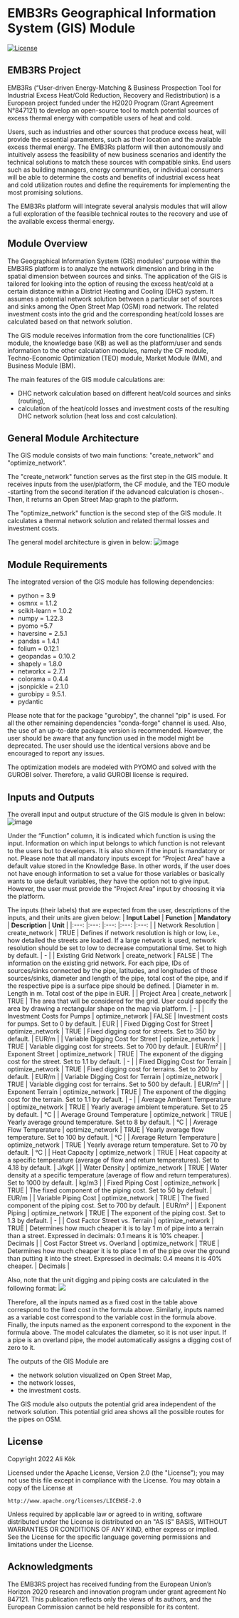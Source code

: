 # EMB3Rs Geographical Information System (GIS) Module
[![License](https://img.shields.io/badge/License-Apache_2.0-blue.svg)](https://opensource.org/licenses/Apache-2.0)
## EMB3RS Project
EMB3Rs (“User-driven Energy-Matching & Business Prospection Tool for Industrial Excess Heat/Cold Reduction, Recovery and Redistribution) is a European project funded under the H2020 Program (Grant Agreement N°847121) to develop an open-source tool to match potential sources of excess thermal energy with compatible users of heat and cold.

Users, such as industries and other sources that produce excess heat, will provide the essential parameters, such as their location and the available excess thermal energy. The EMB3Rs platform will then autonomously and intuitively assess the feasibility of new business scenarios and identify the technical solutions to match these sources with compatible sinks. End users such as building managers, energy communities, or individual consumers will be able to determine the costs and benefits of industrial excess heat and cold utilization routes and define the requirements for implementing the most promising solutions.

The EMB3Rs platform will integrate several analysis modules that will allow a full exploration of the feasible technical routes to the recovery and use of the available excess thermal energy.

## Module Overview
The Geographical Information System (GIS) modules' purpose within the EMB3RS platform is to analyze the network dimension and bring in the spatial dimension between sources and sinks. The application of the GIS is tailored for looking into the option of reusing the excess heat/cold at a certain distance within a District Heating and Cooling (DHC) system. It assumes a potential network solution between a particular set of sources and sinks among the Open Street Map (OSM) road network. The related investment costs into the grid and the corresponding heat/cold losses are calculated based on that network solution.

The GIS module receives information from the core functionalities (CF) module, the knowledge base (KB) as well as the platform/user and sends information to the other calculation modules, namely the CF module, Techno-Economic Optimization (TEO) module, Market Module (MM), and Business Module (BM).

The main features of the GIS module calculations are:
- DHC network calculation based on different heat/cold sources and sinks (routing),
- calculation of the heat/cold losses and investment costs of the resulting DHC network solution (heat loss and cost calculation).

## General Module Architecture
The GIS module consists of two main functions: "create_network" and "optimize_network".

The "create_network" function serves as the first step in the GIS module. It receives inputs from the user/platform, the CF module, and the TEO module -starting from the second iteration if the advanced calculation is chosen-. Then, it returns an Open Street Map graph to the platform.

The "optimize_network" function is the second step of the GIS module. It calculates a thermal network solution and related thermal losses and investment costs.

The general model architecture is given in below:
![image](https://user-images.githubusercontent.com/98012853/165799218-3486110b-2010-4b05-b859-74f4dacd6624.png)

## Module Requirements
The integrated version of the GIS module has following dependencies:
-	python = 3.9
-	osmnx = 1.1.2
-	scikit-learn = 1.0.2
-	numpy = 1.22.3
-	pyomo =5.7
-	haversine = 2.5.1
-	pandas = 1.4.1
-	folium = 0.12.1
-	geopandas = 0.10.2
-	shapely = 1.8.0
-	networkx = 2.7.1
-	colorama = 0.4.4
-	jsonpickle = 2.1.0
-	gurobipy = 9.5.1.
-	pydantic 

Please note that for the package "gurobipy", the channel "pip" is used. For all the other remaining dependencies "conda-forge" channel is used. Also, the use of an up-to-date package version is recommended. However, the user should be aware that any function used in the model might be deprecated. The user should use the identical versions above and be encouraged to report any issues.

The optimization models are modeled with PYOMO and solved with the GUROBI solver. Therefore, a valid GUROBI license is required.

## Inputs and Outputs
The overall input and output structure of the GIS module is given in below:
![image](https://user-images.githubusercontent.com/98012853/165799907-19c696ee-67e0-491d-a89e-9dfe957fc62c.png)

Under the “Function” column, it is indicated which function is using the input. Information on which input belongs to which function is not relevant to the users but to developers. It is also shown if the input is mandatory or not. Please note that all mandatory inputs except for “Project Area” have a default value stored in the Knowledge Base. In other words, if the user does not have enough information to set a value for those variables or basically wants to use default variables, they have the option not to give input. However, the user must provide the “Project Area” input by choosing it via the platform.

The inputs (their labels) that are expected from the user, descriptions of the inputs, and their units are given below:
| **Input Label** 	| **Function** 	| **Mandatory** 	| **Description** 	| **Unit** 	|
|:---:	|:---:	|:---:	|:---:	|:---:	|
| Network Resolution 	| create_network 	| TRUE 	| Defines if   network resolution is high or low, i.e., how detailed the streets are loaded.   If a large network is used, network resolution should be set to low to   decrease computational time. Set to high by default. 	| - 	|
| Existing Grid Network 	| create_network 	| FALSE 	| The information   on the existing grid network. For each pipe, IDs of sources/sinks connected   by the pipe, latitudes, and longitudes of those sources/sinks, diameter and   length of the pipe, total cost of the pipe, and if the respective pipe is a   surface pipe should be defined. 	| Diameter in m.   Length in m.  Total cost of the pipe in   EUR. 	|
| Project Area 	| create_network 	| TRUE 	| The area that   will be considered for the grid. User could specify the area by drawing a   rectangular shape on the map via platform. 	| - 	|
| Investment Costs for Pumps 	| optimize_network 	| FALSE 	| Investment   costs for pumps. Set to 0 by default. 	| EUR 	|
| Fixed Digging Cost for Street 	| optimize_network 	| TRUE 	| Fixed digging   cost for streets. Set to 350 by default. 	| EUR/m 	|
| Variable Digging Cost for Street 	| optimize_network 	| TRUE 	| Variable   digging cost for streets. Set to 700 by default. 	| EUR/m² 	|
| Exponent Street 	| optimize_network 	| TRUE 	| The exponent of   the digging cost for the street. Set to 1.1 by default. 	| - 	|
| Fixed Digging Cost for Terrain 	| optimize_network 	| TRUE 	| Fixed digging   cost for terrains. Set to 200 by default. 	| EUR/m 	|
| Variable Digging Cost for Terrain 	| optimize_network 	| TRUE 	| Variable   digging cost for terrains. Set to 500 by default. 	| EUR/m² 	|
| Exponent Terrain 	| optimize_network 	| TRUE 	| The exponent of   the digging cost for the terrain. Set to 1.1 by default. 	| - 	|
| Average Ambient Temperature 	| optimize_network 	| TRUE 	| Yearly average   ambient temperature. Set to 25 by default. 	| °C 	|
| Average Ground Temperature 	| optimize_network 	| TRUE 	| Yearly average   ground temperature. Set to 8 by default. 	| °C 	|
| Average Flow Temperature 	| optimize_network 	| TRUE 	| Yearly average   flow temperature. Set to 100 by default. 	| °C 	|
| Average Return Temperature 	| optimize_network 	| TRUE 	| Yearly average   return temperature. Set to 70 by default. 	| °C 	|
| Heat Capacity 	| optimize_network 	| TRUE 	| Heat capacity   at a specific temperature (average of flow and return temperatures). Set to   4.18 by default. 	| J/kgK 	|
| Water Density 	| optimize_network 	| TRUE 	| Water density   at a specific temperature (average of flow and return temperatures). Set to   1000 by default. 	| kg/m3 	|
| Fixed Piping Cost 	| optimize_network 	| TRUE 	| The fixed   component of the piping cost. Set to 50 by default. 	| EUR/m 	|
| Variable Piping Cost 	| optimize_network 	| TRUE 	| The fixed   component of the piping cost. Set to 700 by default. 	| EUR/m² 	|
| Exponent Piping 	| optimize_network 	| TRUE 	| The exponent of   the piping cost. Set to 1.3 by default. 	| - 	|
| Cost Factor Street vs. Terrain 	| optimize_network 	| TRUE 	| Determines how   much cheaper it is to lay 1 m of pipe into a terrain than a street. Expressed   in decimals: 0.1 means it is 10% cheaper. 	| Decimals 	|
| Cost Factor Street vs. Overland 	| optimize_network 	| TRUE 	| Determines how   much cheaper it is to place 1 m of the pipe over the ground than putting it   into the street. Expressed in decimals: 0.4 means it is 40% cheaper. 	| Decimals 	|

Also, note that the unit digging and piping costs are calculated in the following format:
<img src="https://render.githubusercontent.com/render/math?math=Unit Digging/Piping\ Costs[EUR/m] = fixed cost + [(diameter)(variable cost)]^{exponent}">

Therefore, all the inputs named as a fixed cost in the table above correspond to the fixed cost in the formula above. Similarly, inputs named as a variable cost correspond to the variable cost in the formula above. Finally, the inputs named as the exponent correspond to the exponent in the formula above. The model calculates the diameter, so it is not user input. If a pipe is an overland pipe, the model automatically assigns a digging cost of zero to it.

The outputs of the GIS Module are
-	the network solution visualized on Open Street Map,
-	the network losses,
-	the investment costs.

The GIS module also outputs the potential grid area independent of the network solution. This potential grid area shows all the possible routes for the pipes on OSM.

## License
Copyright 2022 Ali Kök

Licensed under the Apache License, Version 2.0 (the "License");
you may not use this file except in compliance with the License.
You may obtain a copy of the License at

    http://www.apache.org/licenses/LICENSE-2.0

Unless required by applicable law or agreed to in writing, software
distributed under the License is distributed on an "AS IS" BASIS,
WITHOUT WARRANTIES OR CONDITIONS OF ANY KIND, either express or implied.
See the License for the specific language governing permissions and
limitations under the License.

## Acknowledgments
The EMB3RS project has received funding from the European Union’s Horizon 2020 research and innovation program under grant agreement No 847121. This publication reflects only the views of its authors, and the European Commission cannot be held responsible for its content.
